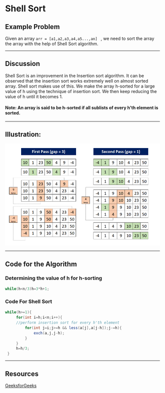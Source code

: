 # Shell Sort

## Example Problem

Given an array `arr = [a1,a2,a3,a4,a5...,an] ` , we need to sort the array the array with the help of Shell Sort algorithm.

<hr>

## Discussion

Shell Sort is an improvement in the Insertion sort algorithm. It can be observed that the insertion sort works extremely well on almost sorted array. Shell sort makes use of this. We make the array h-sorted for a large value of h using the technique of insertion sort. We then keep reducing the value of h until it becomes 1.

#### Note: An array is said to be h-sorted if all sublists of every h'th element is sorted.

<hr>

## Illustration:

<img src="https://raw.githubusercontent.com/Ahel2000/StarBuzz/master/shell-sort.png"/>

<hr>

## Code for the Algorithm

### Determining the value of h for h-sorting

```java
while(h<n/3)h=3*h+1;
```

### Code For Shell Sort

```java
while(h>=1){
     for(int i=h;i<n;i++){
     //perform insertion sort for every h'th element
         for(int j=i;j>=h && less(a[j],a[j-h]);j-=h){
             exch(a,j,j-h);
         }
     }
     h=h/3;
 }
```

<hr>

## Resources

<a href="https://www.geeksforgeeks.org/shellsort/">GeeksforGeeks</a>
